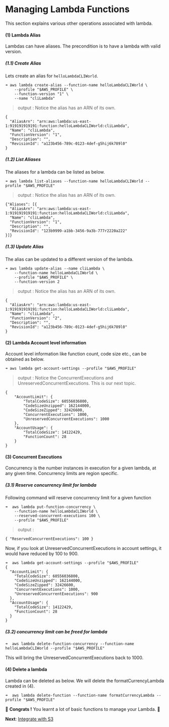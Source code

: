 # Managing Lambda Functions
This section explains various other operations associated with lambda.

#### (1) Lambda Alias
Lambdas can have aliases. The precondition is to have a lambda with valid version. 
##### (1.1) Create Alias 
Lets create an alias for `helloLambdaCLIWorld`.

```
➜ aws lambda create-alias --function-name helloLambdaCLIWorld \
    --profile "$AWS_PROFILE" \ 
    --function-version "1" \
    --name "cliLambda"
```
> output : Notice the alias has an ARN of its own.
```
{
  "AliasArn": "arn:aws:lambda:us-east-1:919191919191:function:helloLambdaCLIWorld:cliLambda",
  "Name": "cliLambda",
  "FunctionVersion": "1",
  "Description": "",
  "RevisionId": "a123b456-789c-0123-4def-g5hij6k789l0"
}
```
##### (1.2) List Aliases
The aliases for a lambda can be listed as below.

```
➜ aws lambda list-aliases --function-name helloLambdaCLIWorld --profile "$AWS_PROFILE"
```  
> output : Notice the alias has an ARN of its own.

```
{"Aliases": [{ 
  "AliasArn": "arn:aws:lambda:us-east-1:919191919191:function:helloLambdaCLIWorld:cliLambda",
  "Name": "cliLambda",
  "FunctionVersion": "1",
  "Description": "",
  "RevisionId": "123b9999-a1bb-3456-9a3b-777r2220a222"
}]}
```
##### (1.3) Update Alias
The alias can be updated to a different version of the lambda.
```
➜ aws lambda update-alias --name cliLambda \
    --function-name helloLambdaCLIWorld \
    --profile "$AWS_PROFILE" \
    --function-version 2
```
> output : Notice the alias has an ARN of its own.
```
{
  "AliasArn": "arn:aws:lambda:us-east-1:919191919191:function:helloLambdaCLIWorld:cliLambda",
  "Name": "cliLambda",
  "FunctionVersion": "2",
  "Description": "",
  "RevisionId": "a123b456-789c-0123-4def-g5hij6k789l0"
}
```

#### (2) Lambda Account level information
Account level information like function count, code size etc., can be obtained as below.
```
➜ aws lambda get-account-settings --profile "$AWS_PROFILE"
```
> output : Notice the ConcurrentExecutions and UnreservedConcurrentExecutions. This is our next topic.
```
{
    "AccountLimit": {
        "TotalCodeSize": 60556036800,
        "CodeSizeUnzipped": 162144000,
        "CodeSizeZipped": 32426600,
        "ConcurrentExecutions": 1000,
        "UnreservedConcurrentExecutions": 1000
    },
    "AccountUsage": {
        "TotalCodeSize": 14122429,
        "FunctionCount": 28
    }
}
```

#### (3) Concurrent Executions
Concurrency is the number instances in execution for a given lambda, at any given time. Concurrency 
limits are region specific. 

##### (3.1) Reserve concurrency limit for lambda
Following command will reserve concurrency limit for a given function
```
➜  aws lambda put-function-concurrency \
    --function-name helloLambdaCLIWorld \
    --reserved-concurrent-executions 100 \
    --profile "$AWS_PROFILE"
```
> output : 
```
{ "ReservedConcurrentExecutions": 100 }
```
Now, if you look at UnreservedConcurrentExecutions in account settings, it would have reduced by 100 to 900.
```
➜  aws lambda get-account-settings --profile "$AWS_PROFILE"
{ 
  "AccountLimit": {
    "TotalCodeSize": 60556036800,
    "CodeSizeUnzipped": 162144000,
    "CodeSizeZipped": 32426600,
    "ConcurrentExecutions": 1000,
    "UnreservedConcurrentExecutions": 900 
  }, 
  "AccountUsage": {
    "TotalCodeSize": 14122429,
    "FunctionCount": 28
  }
}
```
##### (3.2) concurrency limit can be freed for lambda
```
➜  aws lambda delete-function-concurrency --function-name helloLambdaCLIWorld --profile "$AWS_PROFILE"
```
This will bring the UnreservedConcurrentExecutions back to 1000.  

#### (4) Delete a lambda
Lambda can be deleted as below. We will delete the formatCurrencyLambda created in (4).

```
➜  aws lambda delete-function --function-name formatCurrencyLambda --profile "$AWS_PROFILE"
``` 

🏁 **Congrats !** You learnt a lot of basic functions to manage your Lambda. 🏁

**Next**: [Integrate with S3](09-integrate-with-s3.md)